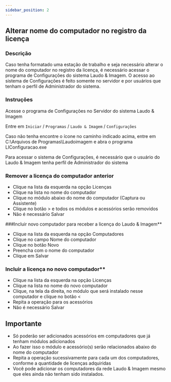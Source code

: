```yaml
---
sidebar_position: 2
---
```


## Alterar nome do computador no registro da licença
### Descrição

Caso tenha formatado uma estação de trabalho e seja necessário alterar o nome do computador no registro da licença, é necessário acessar o programa de Configurações do sistema Laudo & Imagem. O acesso ao sistema de Configurações é feito somente no servidor e por usuários que tenham o perfil de Administrador do sistema.

### Instruções

Acesse o programa de Configurações no Servidor do sistema Laudo & Imagem

Entre em `Iniciar` / `Programas` / `Laudo & Imagem` / `Configurações`

Caso não tenha encontre o ícone no caminho indicado acima, entre em C:\Arquivos de Programas\Laudoimagem e abra o programa LIConfiguracao.exe

Para acessar o sistema de Configurações, é necessário que o usuário do Laudo & Imagem tenha perfil de Administrador do sistema

### Remover a licença do computador anterior

- Clique na lista da esquerda na opção Licenças
- Clique na lista no nome do computador
- Clique no módulo abaixo do nome do computador (Captura ou Assistente)
- Clique no botão > e todos os módulos e acessórios serão removidos
- Não é necessário Salvar

###Incluir novo computador para receber a licença do Laudo & Imagem**

- Clique na lista da esquerda na opção Computadores
- Clique no campo Nome do computador
- Clique no botão Novo
- Preencha com o nome do computador
- Clique em Salvar

### Incluir a licença no novo computador**

- Clique na lista da esquerda na opção Licenças
- Clique na lista no nome do novo computador
- Clique, na tela da direita, no módulo que será instalado nesse computador e clique no botão <
- Repita a operação para os acessórios
- Não é necessário Salvar

## Importante

- Só poderão ser adicionados acessórios em computadores que já tenham módulos adicionados
- Ao fazer isso o módulo e acessório(s) serão relacionados abaixo do nome do computador
- Repita a operação sucessivamente para cada um dos computadores, conforme a quantidade de licenças adquiridas
- Você pode adicionar os computadores da rede Laudo & Imagem mesmo que eles ainda não tenham sido instalados.